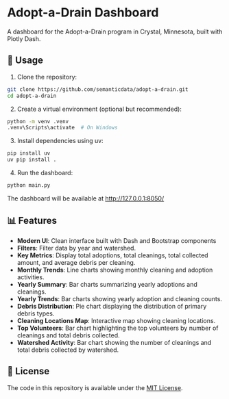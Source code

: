 # Adopt-a-Drain Dashboard

A dashboard for the Adopt-a-Drain program in Crystal, Minnesota, built with Plotly Dash.

## 🚀 Usage

1. Clone the repository:

```bash
git clone https://github.com/semanticdata/adopt-a-drain.git
cd adopt-a-drain
```

2. Create a virtual environment (optional but recommended):

```bash
python -m venv .venv
.venv\Scripts\activate  # On Windows
```

3. Install dependencies using uv:

```bash
pip install uv
uv pip install .
```

4. Run the dashboard:

```bash
python main.py
```

The dashboard will be available at <http://127.0.0.1:8050/>

## 📊 Features

- **Modern UI**: Clean interface built with Dash and Bootstrap components
- **Filters**: Filter data by year and watershed.
- **Key Metrics**: Display total adoptions, total cleanings, total collected amount, and average debris per cleaning.
- **Monthly Trends**: Line charts showing monthly cleaning and adoption activities.
- **Yearly Summary**: Bar charts summarizing yearly adoptions and cleanings.
- **Yearly Trends**: Bar charts showing yearly adoption and cleaning counts.
- **Debris Distribution**: Pie chart displaying the distribution of primary debris types.
- **Cleaning Locations Map**: Interactive map showing cleaning locations.
- **Top Volunteers**: Bar chart highlighting the top volunteers by number of cleanings and total debris collected.
- **Watershed Activity**: Bar chart showing the number of cleanings and total debris collected by watershed.

## 📜 License

The code in this repository is available under the [MIT License](LICENSE).
